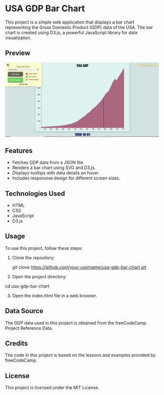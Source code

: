 # USA GDP Bar Chart

This project is a simple web application that displays a bar chart representing the Gross Domestic Product (GDP) data of the USA. The bar chart is created using D3.js, a powerful JavaScript library for data visualization.
 ## Preview
![Bar Chart Preview](barChart.png)

## Features

- Fetches GDP data from a JSON file.
- Renders a bar chart using SVG and D3.js.
- Displays tooltips with data details on hover.
- Includes responsive design for different screen sizes.

## Technologies Used

- HTML
- CSS
- JavaScript
- D3.js

## Usage

To use this project, follow these steps:

1. Clone the repository:

   git clone https://github.com/your-username/usa-gdp-bar-chart.git

2. Open the project directory:

cd usa-gdp-bar-chart

3. Open the index.html file in a web browser.

## Data Source

The GDP data used in this project is obtained from the freeCodeCamp Project Reference Data.


## Credits

The code in this project is based on the lessons and examples provided by freeCodeCamp.

## License

This project is licensed under the MIT License.


